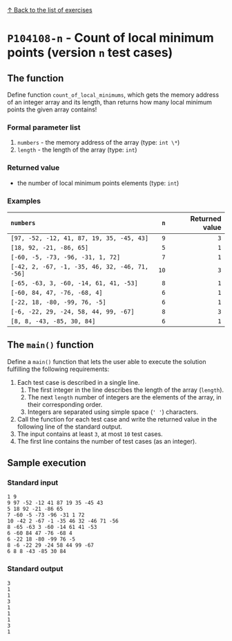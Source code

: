 
[↑ Back to the list of exercises](./README.md)

# `P104108-n` - Count of local minimum points (version `n` test cases)

## The function

Define function `count_of_local_minimums`, which gets the memory address of an integer array and its length, than returns how many local minimum points the given array contains!

### Formal parameter list
         
1. `numbers` - the memory address of the array (type: `int \*`)
1. `length` - the length of the array (type: `int`)


### Returned value

* the number of local minimum points elements (type: `int`)

### Examples

| `numbers` | `n` | Returned value | 
| :--- | ---: | ---: | 
| `[97, -52, -12, 41, 87, 19, 35, -45, 43]` | `9` | `3` |
| `[18, 92, -21, -86, 65]` | `5` | `1` |
| `[-60, -5, -73, -96, -31, 1, 72]` | `7` | `1` |
| `[-42, 2, -67, -1, -35, 46, 32, -46, 71, -56]` | `10` | `3` |
| `[-65, -63, 3, -60, -14, 61, 41, -53]` | `8` | `1` |
| `[-60, 84, 47, -76, -68, 4]` | `6` | `1` |
| `[-22, 18, -80, -99, 76, -5]` | `6` | `1` |
| `[-6, -22, 29, -24, 58, 44, 99, -67]` | `8` | `3` |
| `[8, 8, -43, -85, 30, 84]` | `6` | `1` |

## The `main()` function

Define a `main()` function that lets the user able to execute the solution fulfilling the following requirements:

1. Each test case is described in a single line.
    1. The first integer in the line describes the length of the array (`length`).
    1. The next `length` number of integers are the elements of the array, in their corresponding order.
    1. Integers are separated using simple space (`' '`) characters.
1. Call the function for each test case and write the returned value in the following line of the standard output.
1. The input contains at least `3`, at most `10` test cases.
1. The first line contains the number of test cases (as an integer).

## Sample execution

### Standard input

```
1 9
9 97 -52 -12 41 87 19 35 -45 43
5 18 92 -21 -86 65
7 -60 -5 -73 -96 -31 1 72
10 -42 2 -67 -1 -35 46 32 -46 71 -56
8 -65 -63 3 -60 -14 61 41 -53
6 -60 84 47 -76 -68 4
6 -22 18 -80 -99 76 -5
8 -6 -22 29 -24 58 44 99 -67
6 8 8 -43 -85 30 84
```

### Standard output

```
3
1
1
3
1
1
1
3
1
```